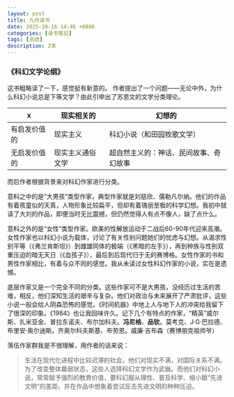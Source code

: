 ```yaml
---
layout: post
title: 九月读书
date: 2025-10-16 14:46 +0800
categories: [读书笔记]
tags: [总结]
description: 2本
---
```


### 《科幻文学论纲》

这书粗略读了一下，感觉挺有新意的。
作者提出了一个问题——无论中外，为什么科幻小说总是下等文学？由此引申出了苏恩文的文学分类理论。

| x | 现实相关的 | 幻想的 |
| - | - | - |
| 有启发价值的 | 现实主义 | 科幻小说（和田园牧歌文学） |
| 无启发价值的 | 现实主义通俗文学 | 超自然主义的：神话、民间故事、奇幻故事 |

而后作者根据背景来对科幻作家进行分类。

意料之中的是“大男孩”类型作家，典型作家就是刘慈欣、儒勒凡尔纳。他们的作品有着孩童似的天真，人物形象比较扁平，但却有着瑰丽至极的科学幻想。我初中就读了大刘的作品，即便当时无比震撼，但仍然觉得人有点不像人，缺了点什么。

意料之外的是“女性”类型作家。欧美的性解放运动于二战后60-90年代迎来高潮。女性作家也以科幻小说为载体，讨论了有关性别问题她们的忧虑与幻想。从渴求性别平等（《弗兰肯斯坦》）到雌雄同体的极端（《黑暗的左手》），再到种族与性别双重压迫的暗无天日（《血孩子》），最后到后现代归于无的赛博格。女性作家的书和男性作家相比，有着与众不同的感觉。我从未读过女性科幻作家的小说，实在是遗憾。

底层作家又是一个完全不同的分类。这些作家可不是大男孩，没经历过生活的苦难，相反，他们深知生活的艰辛与复杂。他们对政治与未来展开了严肃批评，这些小说一般会给人阴森恐怖的感觉。《时间机器》中地上人与地下人的冲突给我留下了很深的印象。《1984》也让我回味许久。记下几个有特点的作家，“精英”威尔斯、扎米亚金、普拉东诺夫、布尔加科夫。**冯尼格**、**品钦**。莫考克、J·G·巴拉德、布里安·奥尔迪斯。齐奥尔科夫斯基、布劳恩。威廉·吉布森（赛博朋克祖师爷）

落伍作家群我是不很理解，用作者的话来说：
> 生活在现代化进程中比较迟滞的社会，他们对现实不满，对国际关系不满。为了改变整体羸弱状态，这些人选择科幻文学作为武器。而他们对科幻小说，常常赋予强烈的教育价值，要科幻服从理性、普及科学、缩小跟“先进文明”的差距，并在作品中想象着尝试反击先进文明的种种压迫。
